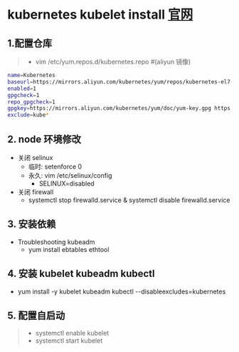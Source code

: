 # kubernetes kubelet install [官网](https://kubernetes.io/zh/docs/setup/independent/install-kubeadm/#%E5%AE%89%E8%A3%85-kubeadm-kubelet-%E5%92%8C-kubectl)
## 1.配置仓库
 > * vim /etc/yum.repos.d/kubernetes.repo   #(aliyun 镜像)

```bash
name=Kubernetes
baseurl=https://mirrors.aliyun.com/kubernetes/yum/repos/kubernetes-el7-x86_64
enabled=1
gpgcheck=1
repo_gpgcheck=1
gpgkey=https://mirrors.aliyun.com/kubernetes/yum/doc/yum-key.gpg https://mirrors.aliyun.com/kubernetes/yum/doc/rpm-package-key.gpg
exclude=kube*
```

## 2. node 环境修改
 - 关闭 selinux
   - 临时: setenforce 0
   - 永久: vim /etc/selinux/config
      - SELINUX=disabled
 - 关闭 firewall
   - systemctl stop firewalld.service & systemctl disable firewalld.service

## 3. 安装依赖
 - Troubleshooting kubeadm
    - yum install ebtables ethtool
    
## 4. 安装 kubelet kubeadm kubectl
 - yum install -y kubelet kubeadm kubectl --disableexcludes=kubernetes

## 5. 配置自启动
> * systemctl enable kubelet
> * systemctl start kubelet